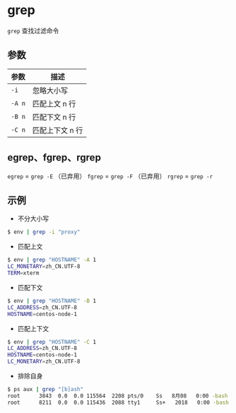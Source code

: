 # grep

`grep` 查找过滤命令

## 参数

| 参数   | 描述            |
| ------ | --------------- |
| `-i`   | 忽略大小写      |
| `-A n` | 匹配上文 n 行   |
| `-B n` | 匹配下文 n 行   |
| `-C n` | 匹配上下文 n 行 |

## egrep、fgrep、rgrep

`egrep` = `grep -E` （已弃用）
`fgrep` = `grep -F` （已弃用）
`rgrep` = `grep -r`

## 示例

* 不分大小写

```sh
$ env | grep -i "proxy"
```

* 匹配上文

```sh
$ env | grep "HOSTNAME" -A 1
LC_MONETARY=zh_CN.UTF-8
TERM=xterm
```

* 匹配下文

```sh
$ env | grep "HOSTNAME" -B 1
LC_ADDRESS=zh_CN.UTF-8
HOSTNAME=centos-node-1
```

* 匹配上下文

```sh
$ env | grep "HOSTNAME" -C 1
LC_ADDRESS=zh_CN.UTF-8
HOSTNAME=centos-node-1
LC_MONETARY=zh_CN.UTF-8
```

* 排除自身

```sh
$ ps aux | grep "[b]ash"
root      3843  0.0  0.0 115564  2208 pts/0    Ss   8月08   0:00 -bash
root      8211  0.0  0.0 115436  2088 tty1     Ss+   2018   0:00 -bash
```
